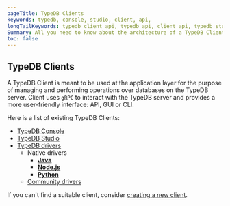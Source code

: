 ```yaml
---
pageTitle: TypeDB Clients
keywords: typedb, console, studio, client, api, 
longTailKeywords: typedb client api, typedb api, client api, typedb studio, typedb console
Summary: All you need to know about the architecture of a TypeDB Client.
toc: false
---
```


## TypeDB Clients

A TypeDB Client is meant to be used at the application layer for the purpose of managing and performing operations over 
databases on the TypeDB server. Client uses `gRPC` to interact with the TypeDB server and provides a more user-friendly interface: API, GUI or CLI.

Here is a list of existing TypeDB Clients:

- [TypeDB Console](../02-console/01-console.md)
- [TypeDB Studio](../07-studio/00-overview.md)
- [TypeDB drivers](../03-client-api/00-overview.md)
  - Native drivers
    - [**Java**](../03-client-api/01-java.md)
    - [**Node.js**](../03-client-api/03-nodejs.md)
    - [**Python**](../03-client-api/02-python.md)
  - [Community drivers](../03-client-api/04-other-languages.md)

If you can't find a suitable client, consider [creating a new client](../03-client-api/05-new-client.md).
